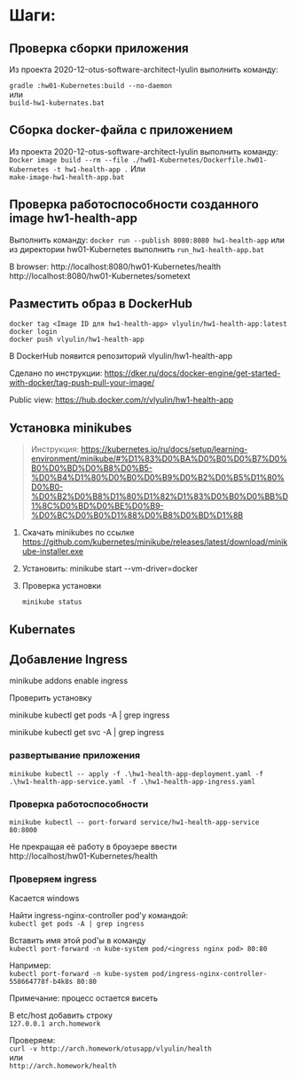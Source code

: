 # Шаги:

## Проверка сборки приложения

Из проекта 2020-12-otus-software-architect-lyulin
выполнить команду: 

`gradle :hw01-Kubernetes:build --no-daemon`  
или  
`build-hw1-kubernates.bat` 

## Сборка docker-файла с приложением

Из проекта 2020-12-otus-software-architect-lyulin выполнить команду:  
`Docker image build --rm --file ./hw01-Kubernetes/Dockerfile.hw01-Kubernetes -t hw1-health-app .`
Или  
`make-image-hw1-health-app.bat` 

## Проверка работоспособности созданного image hw1-health-app

Выполнить команду: `docker run --publish 8080:8080 hw1-health-app` 
или из директории hw01-Kubernetes выполнить `run_hw1-health-app.bat`

В browser: 
http://localhost:8080/hw01-Kubernetes/health
http://localhost:8080/hw01-Kubernetes/sometext

## Разместить образ в DockerHub

```docker images
docker tag <Image ID для hw1-health-app> vlyulin/hw1-health-app:latest
docker login
docker push vlyulin/hw1-health-app
```
В DockerHub появится репозиторий vlyulin/hw1-health-app

Сделано по инструкции: https://dker.ru/docs/docker-engine/get-started-with-docker/tag-push-pull-your-image/

Public view: https://hub.docker.com/r/vlyulin/hw1-health-app

## Установка minikubes

> Инструкция: https://kubernetes.io/ru/docs/setup/learning-environment/minikube/#%D1%83%D0%BA%D0%B0%D0%B7%D0%B0%D0%BD%D0%B8%D0%B5-%D0%B4%D1%80%D0%B0%D0%B9%D0%B2%D0%B5%D1%80%D0%B0-%D0%B2%D0%B8%D1%80%D1%82%D1%83%D0%B0%D0%BB%D1%8C%D0%BD%D0%BE%D0%B9-%D0%BC%D0%B0%D1%88%D0%B8%D0%BD%D1%8B
1. Скачать minikubes по ссылке https://github.com/kubernetes/minikube/releases/latest/download/minikube-installer.exe
2. Установить: minikube start --vm-driver=docker
3. Проверка установки

    `minikube status`
    
## Kubernates

## Добавление Ingress

minikube addons enable ingress

Проверить установку

minikube kubectl get pods -A | grep ingress
 
minikube kubectl get svc -A | grep ingress

### развертывание приложения

```minikube kubectl -- apply -f .\hw1-health-app-deployment.yaml -f .\hw1-health-app-service.yaml -f .\hw1-health-app-ingress.yaml```

### Проверка работоспособности

```minikube kubectl -- port-forward service/hw1-health-app-service 80:8000```

Не прекращая её работу в броузере ввести  
http://localhost/hw01-Kubernetes/health

### Проверяем ingress

Касается windows

Найти ingress-nginx-controller pod'y командой:  
`kubectl get pods -A | grep ingress`

Вставить имя этой pod'ы в команду  
`kubectl port-forward -n kube-system pod/<ingress nginx pod> 80:80`

Например:   
`kubectl port-forward -n kube-system pod/ingress-nginx-controller-558664778f-b4k8s 80:80`

Примечание: процесс остается висеть

В etc/host добавить строку  
`127.0.0.1 arch.homework`

Проверяем:  
`curl -v http://arch.homework/otusapp/vlyulin/health`  
или  
`http://arch.homework/health`



